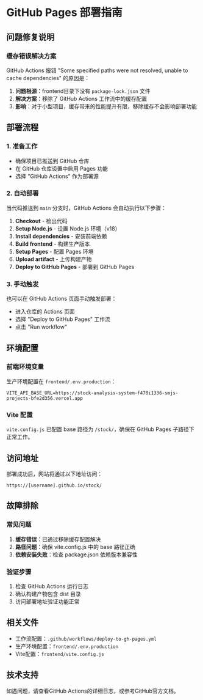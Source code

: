 # GitHub Pages 部署指南

## 问题修复说明

### 缓存错误解决方案
GitHub Actions 报错 "Some specified paths were not resolved, unable to cache dependencies" 的原因是：

1. **问题根源**：frontend目录下没有 `package-lock.json` 文件
2. **解决方案**：移除了 GitHub Actions 工作流中的缓存配置
3. **影响**：对于小型项目，缓存带来的性能提升有限，移除缓存不会影响部署功能

## 部署流程

### 1. 准备工作
- 确保项目已推送到 GitHub 仓库
- 在 GitHub 仓库设置中启用 Pages 功能
- 选择 "GitHub Actions" 作为部署源

### 2. 自动部署
当代码推送到 `main` 分支时，GitHub Actions 会自动执行以下步骤：

1. **Checkout** - 检出代码
2. **Setup Node.js** - 设置 Node.js 环境（v18）
3. **Install dependencies** - 安装前端依赖
4. **Build frontend** - 构建生产版本
5. **Setup Pages** - 配置 Pages 环境
6. **Upload artifact** - 上传构建产物
7. **Deploy to GitHub Pages** - 部署到 GitHub Pages

### 3. 手动触发
也可以在 GitHub Actions 页面手动触发部署：
- 进入仓库的 Actions 页面
- 选择 "Deploy to GitHub Pages" 工作流
- 点击 "Run workflow"

## 环境配置

### 前端环境变量
生产环境配置在 `frontend/.env.production`：
```
VITE_API_BASE_URL=https://stock-analysis-system-f478i1336-smjs-projects-bfe2d356.vercel.app
```

### Vite 配置
`vite.config.js` 已配置 base 路径为 `/stock/`，确保在 GitHub Pages 子路径下正常工作。

## 访问地址
部署成功后，网站将通过以下地址访问：
```
https://[username].github.io/stock/
```

## 故障排除

### 常见问题
1. **缓存错误**：已通过移除缓存配置解决
2. **路径问题**：确保 vite.config.js 中的 base 路径正确
3. **依赖安装失败**：检查 package.json 依赖版本兼容性

### 验证步骤
1. 检查 GitHub Actions 运行日志
2. 确认构建产物包含 dist 目录
3. 访问部署地址验证功能正常

## 相关文件
- 工作流配置：`.github/workflows/deploy-to-gh-pages.yml`
- 生产环境配置：`frontend/.env.production`
- Vite配置：`frontend/vite.config.js`

## 技术支持
如遇问题，请查看GitHub Actions的详细日志，或参考GitHub官方文档。
